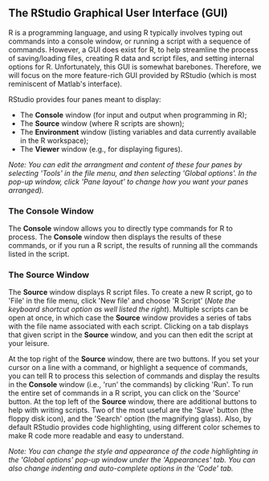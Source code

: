 ## The RStudio Graphical User Interface (GUI)

R is a programming language, and using R typically involves typing out commands into a console window, or running a script with a sequence of commands. However, a GUI does exist for R, to help streamline the process of saving/loading files, creating R data and script files, and setting internal options for R. Unfortunately, this GUI is somewhat barebones. Therefore, we will focus on the more feature-rich GUI provided by RStudio (which is most reminiscent of Matlab's interface).

RStudio provides four panes meant to display:
* The __Console__ window (for input and output when programming in R);
* The __Source__ window (where R scripts are shown);
* The __Environment__ window (listing variables and data currently available in the R workspace);
* The __Viewer__ window (e.g., for displaying figures).

*Note: You can edit the arrangment and content of these four panes by selecting 'Tools' in the file menu, and then selecting 'Global options'. In the pop-up window, click 'Pane layout' to change how you want your panes arranged).*

### The Console Window

The __Console__ window allows you to directly type commands for R to process. The __Console__ window then displays the results of these commands, or if you run a R script, the results of running all the commands listed in the script.

### The Source Window

The __Source__ window displays R script files. To create a new R script, go to 'File' in the file menu, click 'New file' and choose 'R Script' (*Note the keyboard shortcut option as well listed the right*). Multiple scripts can be open at once, in which case the __Source__ window provides a series of tabs with the file name associated with each script. Clicking on a tab displays that given script in the __Source__ window, and you can then edit the script at your leisure.

At the top right of the __Source__ window, there are two buttons. If you set your cursor on a line with a command, or highlight a sequence of commands, you can tell R to process this selection of commands and display the results in the __Console__ window (i.e., 'run' the commands) by clicking 'Run'. To run the entire set of commands in a R script, you can click on the 'Source' button. At the top left of the __Source__ window, there are additional buttons to help with writing scripts. Two of the most useful are the 'Save' button (the floppy disk icon), and the 'Search' option (the magnifying glass). Also, by default RStudio provides code highlighting, using different color schemes to make R code more readable and easy to understand.

*Note: You can change the style and appearance of the code highlighting in the 'Global options' pop-up window under the 'Appearances' tab. You can also change indenting and auto-complete options in the 'Code' tab.*
